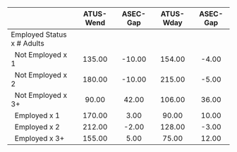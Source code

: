 
|                      |    ATUS-Wend |     ASEC-Gap |    ATUS-Wday |     ASEC-Gap |
| -------------------- | :----------: | :----------: | :----------: | :----------: |
| Employed Status x # Adults |              |              |              |              |
| &nbsp;&nbsp;Not Employed x 1 |       135.00 |       -10.00 |       154.00 |        -4.00 |
| &nbsp;&nbsp;Not Employed x 2 |       180.00 |       -10.00 |       215.00 |        -5.00 |
| &nbsp;&nbsp;Not Employed x 3+ |        90.00 |        42.00 |       106.00 |        36.00 |
| &nbsp;&nbsp;Employed x 1 |       170.00 |         3.00 |        90.00 |        10.00 |
| &nbsp;&nbsp;Employed x 2 |       212.00 |        -2.00 |       128.00 |        -3.00 |
| &nbsp;&nbsp;Employed x 3+ |       155.00 |         5.00 |        75.00 |        12.00 |

